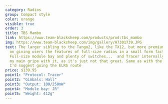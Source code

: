```yaml
---
category: Radios
group: Compact style
color: orange
visible: true
order: 3
title: TBS Mambo
link: https://www.team-blacksheep.com/products/prod:tbs_mambo
img: https://www.team-blacksheep.com/img/gallery/A7301739.JPG
text: The larger sibling to the Tango2, like the TX12, but more premium. Focused
  on giving users the features of full-size radios in a small form factor.
  Full-size module bay and plenty of switches...  and Tracer internally. That's
  my main gripe with it, as it's just not that great. Same as with the Tango,
  I'd suggest going the ELRS route
price: $139.95
point1: "Protocol: Tracer"
point2: "Gimbals: Hall"
point3: "Output: 100/250mW"
point4: "Module bay: JR"
point5: "Weight: 412g"
---
```

